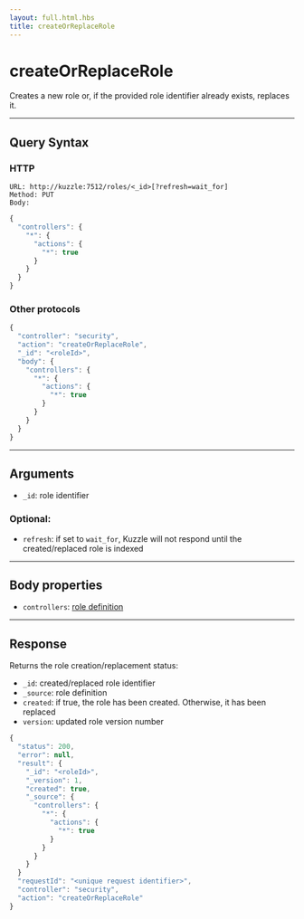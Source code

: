 ```yaml
---
layout: full.html.hbs
title: createOrReplaceRole
---
```


# createOrReplaceRole

<SinceBadge version="1.0.0" />

Creates a new role or, if the provided role identifier already exists, replaces it.

---

## Query Syntax

### HTTP

```http
URL: http://kuzzle:7512/roles/<_id>[?refresh=wait_for]
Method: PUT
Body:
```

```js
{
  "controllers": {
    "*": {
      "actions": {
        "*": true
      }
    }
  }
}
```

### Other protocols

```js
{
  "controller": "security",
  "action": "createOrReplaceRole",
  "_id": "<roleId>",
  "body": {
    "controllers": {
      "*": {
        "actions": {
          "*": true
        }
      }
    }
  }
}
```

---

## Arguments

- `_id`: role identifier

### Optional:

- `refresh`: if set to `wait_for`, Kuzzle will not respond until the created/replaced role is indexed

---

## Body properties

- `controllers`: [role definition](/core/1/guide/guides/essentials/security/#defining-roles)

---

## Response

Returns the role creation/replacement status:

- `_id`: created/replaced role identifier
- `_source`: role definition
- `created`: if true, the role has been created. Otherwise, it has been replaced
- `version`: updated role version number

```javascript
{
  "status": 200,
  "error": null,
  "result": {
    "_id": "<roleId>",
    "_version": 1,
    "created": true,
    "_source": {
      "controllers": {
        "*": {
          "actions": {
            "*": true
          }
        }
      }
    }
  }
  "requestId": "<unique request identifier>",
  "controller": "security",
  "action": "createOrReplaceRole"
}
```
